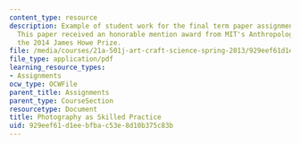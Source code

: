 ```yaml
---
content_type: resource
description: Example of student work for the final term paper assignment for the course.
  This paper received an honorable mention award from MIT's Anthropology Program for
  the 2014 James Howe Prize.
file: /media/courses/21a-501j-art-craft-science-spring-2013/929eef61d1eebfbac53e8d10b375c83b_MIT21A_501JS13_Photography.pdf
file_type: application/pdf
learning_resource_types:
- Assignments
ocw_type: OCWFile
parent_title: Assignments
parent_type: CourseSection
resourcetype: Document
title: Photography as Skilled Practice
uid: 929eef61-d1ee-bfba-c53e-8d10b375c83b
---
```

